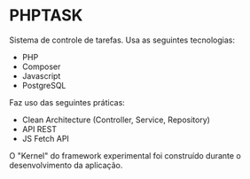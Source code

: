 # PHPTASK

Sistema de controle de tarefas.
Usa as seguintes tecnologias:

- PHP
- Composer
- Javascript
- PostgreSQL

Faz uso das seguintes práticas:

- Clean Architecture (Controller, Service, Repository)
- API REST
- JS Fetch API

O "Kernel" do framework experimental foi construído durante o desenvolvimento da aplicação.
